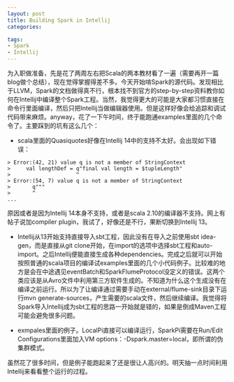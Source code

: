 ```yaml
---
layout: post
title: Building Spark in Intellij
categories:

tags:
- Spark
- Intellij
---
```


为入职做准备，先是花了两周左右把Scala的两本教材看了一遍（需要再开一篇blog做个总结），现在觉得掌握得差不多。今天开始啃Spark的源代码。发现相比于LLVM，Spark的文档做得真不行，根本找不到官方的step-by-step资料教你如何在Intellij中编译整个Spark工程。当然，我觉得更大的可能是大家都习惯直接在命令行里面编译，然后只把Intellij当做编辑器使用。但是这样好像会给追踪和调试代码带来麻烦。anyway，花了一下午时间，终于能跑通examples里面的几个命令了。主要踩到的坑有这么几个：

- scala里面的Quasiquotes好像在Intellij 14中的支持不太好。会出现如下错误：

```
> Error:(42, 21) value q is not a member of StringContext
>     val lengthDef = q"final val length = $tupleLength"
>                     ^
> Error:(54, 7) value q is not a member of StringContext
>       q"""
>       ^
...
```
原因或者是因为Intellij 14本身不支持，或者是scala 2.10的编译器不支持。网上有帖子说加compiler plugin，我试了，好像还是不行，果断切换到Intellij 13。

- Intellij从13开始支持直接导入sbt工程，因此没有在导入之前使用sbt idea-gen，而是直接从git clone开始，在import的选项中选择sbt工程和auto-import。之后Intellij便能直接生成各种dependencies。完成之后就可以开始按照普通的scala项目的编译试examples里面的几个小代码例子。比较难的地方是会在中途遇见eventBatch和SparkFlumeProtocol没定义的错误。这两个类应该是从Avro文件中利用第三方软件生成的。不知道为什么这个生成没有在编译之前运行。所以为了让编译通过需要手动在external/flume-sink目录下运行mvn generate-sources，产生需要的scala文件，然后继续编译。我觉得将Spark导入Intellij成为sbt工程的思路一开始就是错的，如果是倒成Maven工程可能会避免很多问题。

- exmpales里面的例子。LocalPi直接可以编译运行，SparkPi需要在Run/Edit Configurations里面加入VM options：-Dspark.master=local，即所谓的伪集群模式。

虽然花了很多时间，但是例子能跑起来了还是很让人高兴的。明天抽一点时间利用Intellij来看看整个运行的过程。

